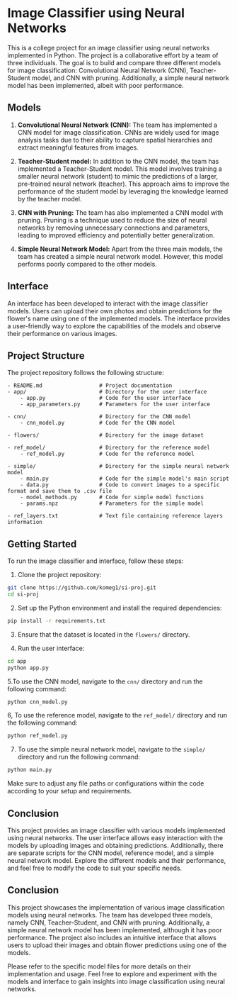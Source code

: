 # Image Classifier using Neural Networks

This is a college project for an image classifier using neural networks implemented in Python. The project is a collaborative effort by a team of three individuals. The goal is to build and compare three different models for image classification: Convolutional Neural Network (CNN), Teacher-Student model, and CNN with pruning. Additionally, a simple neural network model has been implemented, albeit with poor performance.

## Models

1. **Convolutional Neural Network (CNN):** The team has implemented a CNN model for image classification. CNNs are widely used for image analysis tasks due to their ability to capture spatial hierarchies and extract meaningful features from images.

2. **Teacher-Student model:** In addition to the CNN model, the team has implemented a Teacher-Student model. This model involves training a smaller neural network (student) to mimic the predictions of a larger, pre-trained neural network (teacher). This approach aims to improve the performance of the student model by leveraging the knowledge learned by the teacher model.

3. **CNN with Pruning:** The team has also implemented a CNN model with pruning. Pruning is a technique used to reduce the size of neural networks by removing unnecessary connections and parameters, leading to improved efficiency and potentially better generalization.

4. **Simple Neural Network Model:** Apart from the three main models, the team has created a simple neural network model. However, this model performs poorly compared to the other models.

## Interface

An interface has been developed to interact with the image classifier models. Users can upload their own photos and obtain predictions for the flower's name using one of the implemented models. The interface provides a user-friendly way to explore the capabilities of the models and observe their performance on various images.

## Project Structure

The project repository follows the following structure:

```
- README.md                  # Project documentation
- app/                       # Directory for the user interface
    - app.py                 # Code for the user interface
    - app_parameters.py      # Parameters for the user interface
    
- cnn/                       # Directory for the CNN model
    - cnn_model.py           # Code for the CNN model
    
- flowers/                   # Directory for the image dataset
    
- ref_model/                 # Directory for the reference model
    - ref_model.py           # Code for the reference model
    
- simple/                    # Directory for the simple neural network model
    - main.py                # Code for the simple model's main script
    - data.py                # Code to convert images to a specific format and save them to .csv file
    - model_methods.py       # Code for simple model functions
    - params.npz             # Parameters for the simple model
    
- ref_layers.txt             # Text file containing reference layers information
```


## Getting Started

To run the image classifier and interface, follow these steps:

1. Clone the project repository:

```bash
git clone https://github.com/komeg1/si-proj.git
cd si-proj
```

2. Set up the Python environment and install the required dependencies:

```bash
pip install -r requirements.txt
```

3. Ensure that the dataset is located in the `flowers/` directory.

4. Run the user interface:

```bash
cd app
python app.py
```


5.To use the CNN model, navigate to the `cnn/` directory and run the following command:

```bash
python cnn_model.py
```

6, To use the reference model, navigate to the `ref_model/` directory and run the following command:

```bash
python ref_model.py
```

7. To use the simple neural network model, navigate to the `simple/` directory and run the following command:

```bash
python main.py
```

Make sure to adjust any file paths or configurations within the code according to your setup and requirements.

## Conclusion

This project provides an image classifier with various models implemented using neural networks. The user interface allows easy interaction with the models by uploading images and obtaining predictions. Additionally, there are separate scripts for the CNN model, reference model, and a simple neural network model. Explore the different models and their performance, and feel free to modify the code to suit your specific needs.
## Conclusion

This project showcases the implementation of various image classification models using neural networks. The team has developed three models, namely CNN, Teacher-Student, and CNN with pruning. Additionally, a simple neural network model has been implemented, although it has poor performance. The project also includes an intuitive interface that allows users to upload their images and obtain flower predictions using one of the models.

Please refer to the specific model files for more details on their implementation and usage. Feel free to explore and experiment with the models and interface to gain insights into image classification using neural networks.